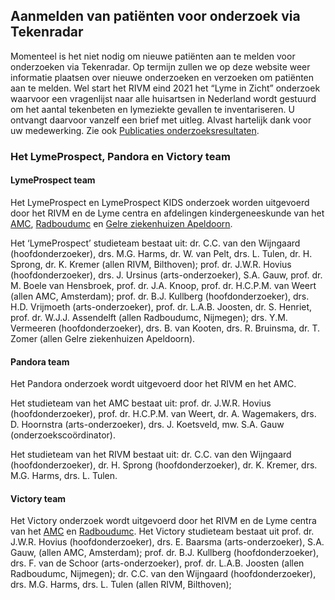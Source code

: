 ## Aanmelden van patiënten voor onderzoek via Tekenradar
Momenteel is het niet nodig om nieuwe patiënten aan te melden voor onderzoeken via Tekenradar. Op termijn zullen we op deze website weer informatie plaatsen over nieuwe onderzoeken en verzoeken om patiënten aan te melden. 
Wel start het RIVM eind 2021 het “Lyme in Zicht” onderzoek waarvoor een vragenlijst naar alle huisartsen in Nederland wordt gestuurd om het aantal tekenbeten en lymeziekte gevallen te inventariseren. U ontvangt daarvoor vanzelf een brief met uitleg. Alvast hartelijk dank voor uw medewerking.
Zie ook [Publicaties onderzoeksresultaten](/onderzoek/publicaties).

### Het LymeProspect, Pandora en Victory team

#### LymeProspect team
Het LymeProspect en LymeProspect KIDS onderzoek worden uitgevoerd door het RIVM en de Lyme centra en afdelingen kindergeneeskunde van het [AMC](/informatie/amc), [Radboudumc](/informatie/radboudumc) en [Gelre ziekenhuizen Apeldoorn](https://www.gelreziekenhuizen.nl/patient/afdelingen/lymecentrum/).

Het ‘LymeProspect’ studieteam bestaat uit: dr. C.C. van den Wijngaard (hoofdonderzoeker), drs. M.G. Harms, dr. W. van Pelt, drs. L. Tulen, dr. H. Sprong, dr. K. Kremer (allen RIVM, Bilthoven); prof. dr. J.W.R. Hovius (hoofdonderzoeker), drs. J. Ursinus (arts-onderzoeker), S.A. Gauw, prof. dr. M. Boele van Hensbroek, prof. dr. J.A. Knoop, prof. dr. H.C.P.M. van Weert (allen AMC, Amsterdam); prof. dr. B.J. Kullberg (hoofdonderzoeker), drs. H.D. Vrijmoeth (arts-onderzoeker), prof. dr. L.A.B. Joosten, dr. S. Henriet, prof. dr. W.J.J. Assendelft (allen Radboudumc, Nijmegen); drs. Y.M. Vermeeren (hoofdonderzoeker), drs. B. van Kooten, drs. R. Bruinsma, dr. T. Zomer (allen Gelre ziekenhuizen Apeldoorn). 

 
#### Pandora team
Het Pandora onderzoek wordt uitgevoerd door het RIVM en het AMC.

Het studieteam van het AMC bestaat uit: prof. dr. J.W.R. Hovius (hoofdonderzoeker), prof. dr. H.C.P.M. van Weert, dr. A. Wagemakers, drs. D. Hoornstra (arts-onderzoeker), drs. J. Koetsveld, mw. S.A. Gauw (onderzoekscoördinator).

Het studieteam van het RIVM bestaat uit: dr. C.C. van den Wijngaard (hoofdonderzoeker), dr. H. Sprong (hoofdonderzoeker), dr. K. Kremer, drs. M.G. Harms, drs. L. Tulen.

 

#### Victory team
Het Victory onderzoek wordt uitgevoerd door het RIVM en de Lyme centra van het [AMC](/informatie/amc)  en [Radboudumc](/informatie/radboudumc). Het Victory studieteam bestaat uit prof. dr. J.W.R. Hovius (hoofdonderzoeker), drs. E. Baarsma (arts-onderzoeker), S.A. Gauw, (allen AMC, Amsterdam); prof. dr. B.J. Kullberg (hoofdonderzoeker), drs. F. van de Schoor (arts-onderzoeker), prof. dr. L.A.B. Joosten (allen Radboudumc, Nijmegen); dr. C.C. van den Wijngaard (hoofdonderzoeker), drs. M.G. Harms, drs. L. Tulen (allen RIVM, Bilthoven);
